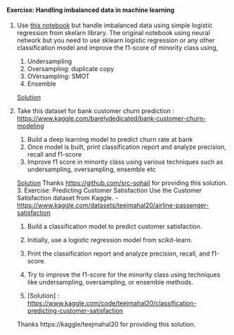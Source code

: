 #### Exercise: Handling imbalanced data in machine learning

1. Use [this notebook](https://github.com/codebasics/deep-learning-keras-tf-tutorial/blob/main/13_imbalanced/handling_imbalanced_data.ipynb) but handle imbalanced data using simple logistic regression from skelarn library. The original notebook using neural network but you need to use sklearn logistic regression or any other classification model and improve the f1-score of minority class using,
    1. Undersampling
    1. Oversampling: duplicate copy
    1. OVersampling: SMOT
    1. Ensemble

    [Solution](https://github.com/codebasics/deep-learning-keras-tf-tutorial/blob/main/14_imbalanced/handling_imbalanced_data_exercise_solution_telecom_churn.ipynb)    
   
2. Take this dataset for bank customer churn prediction : https://www.kaggle.com/barelydedicated/bank-customer-churn-modeling
    1. Build a deep learning model to predict churn rate at bank
    1. Once model is built, print classification report and analyze precision, recall and f1-score
    1. Improve f1 score in minority class using various techniques such as undersampling, oversampling, ensemble etc
    
    [Solution](https://github.com/codebasics/deep-learning-keras-tf-tutorial/blob/master/14_imbalanced/Handling%20Imbalanced%20Data%20In%20Customer%20Churn%20Using%20ANN/Bank%20Turnover%20Customer%20Churn%20Using%20ANN.ipynb)
   Thanks https://github.com/src-sohail for providing this solution.
   3. Exercise: Predicting Customer Satisfaction
   Use the Customer Satisfaction dataset from Kaggle. - https://www.kaggle.com/datasets/teejmahal20/airline-passenger-satisfaction

      1. Build a classification model to predict customer satisfaction.
      2. Initially, use a logistic regression model from scikit-learn.
      3. Print the classification report and analyze precision, recall, and f1-score.
      4. Try to improve the f1-score for the minority class using techniques like undersampling, oversampling, or ensemble methods.

      5. [Solution] : https://www.kaggle.com/code/teejmahal20/classification-predicting-customer-satisfaction 
   
   Thanks https://kaggle/teejmahal20 for providing this solution.

     
